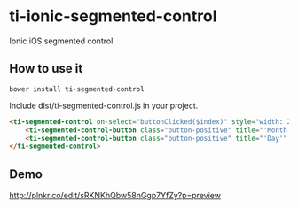# ti-ionic-segmented-control
Ionic iOS segmented control.

## How to use it
```
bower install ti-segmented-control
```
Include dist/ti-segmented-control.js in your project.

```html
<ti-segmented-control on-select="buttonClicked($index)" style="width: 200px;">
    <ti-segmented-control-button class="button-positive" title="'Month'"></ti-segmented-control-button>
    <ti-segmented-control-button class="button-positive" title="'Day'" selected></ti-segmented-control-button>
</ti-segmented-control>
```

## Demo
http://plnkr.co/edit/sRKNKhQbw58nGgp7YfZy?p=preview
